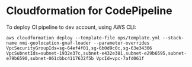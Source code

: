 # Cloudformation for CodePipeline

To deploy CI pipeline to dev account, using AWS CLI:

```
aws cloudformation deploy --template-file ops/template.yml --stack-name nmi-geolocation-gnaf-loader --parameter-overrides VpcSecurityGroupIds=sg-64ef4f01,sg-6b0d9c0c,sg-63e34306 VpcSubnetIds=subnet-1932e37c,subnet-e432e381,subnet-e29b6595,subnet-e79b6590,subnet-061cbbc4117632f5b VpcId=vpc-7afd061f
```